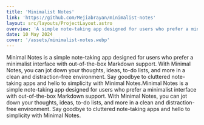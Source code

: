 ```yaml
---
title: 'Minimalist Notes'
link: 'https://github.com/Mejiabrayan/minimalist-notes'
layout: src/layouts/ProjectLayout.astro
overview: 'A simple note-taking app designed for users who prefer a minimalist interface with out-of-the-box Markdown support..'
date: 10 May 2024
cover: '/assets/minimalist-notes.webp'
---
```


Minimal Notes is a simple note-taking app designed for users who prefer a minimalist interface with out-of-the-box Markdown support. With Minimal Notes, you can jot down your thoughts, ideas, to-do lists, and more in a clean and distraction-free environment. Say goodbye to cluttered note-taking apps and hello to simplicity with Minimal Notes.Minimal Notes is a simple note-taking app designed for users who prefer a minimalist interface with out-of-the-box Markdown support. With Minimal Notes, you can jot down your thoughts, ideas, to-do lists, and more in a clean and distraction-free environment. Say goodbye to cluttered note-taking apps and hello to simplicity with Minimal Notes.
